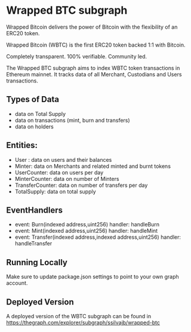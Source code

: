 # Wrapped BTC subgraph

Wrapped Bitcoin delivers the power of Bitcoin with the flexibility of an ERC20 token.

Wrapped Bitcoin (WBTC) is the first ERC20 token backed 1:1 with Bitcoin.

Completely transparent. 100% verifiable. Community led.

The Wrapped BTC subgraph aims to index WBTC token transactions in Ethereum mainnet. It tracks data of all Merchant, Custodians and Users transactions.

## Types of Data

- data on Total Supply
- data on transactions (mint, burn and transfers)
- data on holders

## Entities:

- User : data on users and their balances
- Minter: data on Merchants and related minted and burnt tokens
- UserCounter: data on users per day
- MinterCounter: data on number of Minters
- TransferCounter: data on number of transfers per day
- TotalSupply: data on total supply

## EventHandlers
- event: Burn(indexed address,uint256)
  handler: handleBurn
- event: Mint(indexed address,uint256)
  handler: handleMint
- event: Transfer(indexed address,indexed address,uint256)
  handler: handleTransfer

## Running Locally

Make sure to update package.json settings to point to your own graph account.

## Deployed Version

A deployed version of the WBTC subgraph can be found in https://thegraph.com/explorer/subgraph/ssilvajb/wrapped-btc


